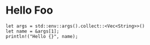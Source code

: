 # Hello Foo

```
let args = std::env::args().collect::<Vec<String>>()
let name = &args[1];
println!("Hello {}", name);
```


